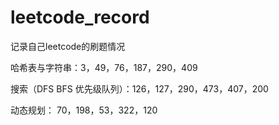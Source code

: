 # leetcode_record
记录自己leetcode的刷题情况

哈希表与字符串：3，49，76，187，290，409

搜索（DFS BFS 优先级队列）：126，127，290，473，407，200

动态规划：
70，198，53，322，120